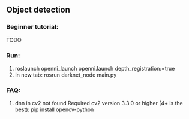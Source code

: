 ## Object detection

### Beginner tutorial:
TODO

### Run:
1) roslaunch openni_launch openni.launch depth_registration:=true
2) In new tab: rosrun darknet_node main.py

### FAQ:
1) dnn in cv2 not found
Required cv2 version 3.3.0 or higher (4+ is the best):
pip install opencv-python